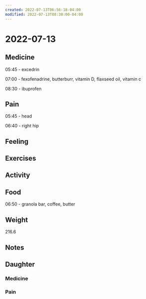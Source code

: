 ```yaml
---
created: 2022-07-13T06:56:18-04:00
modified: 2022-07-13T08:30:00-04:00
---
```


# 2022-07-13

## Medicine

05:45 - excedrin

07:00 - fexofenadrine, butterburr, vitamin D, flaxseed oil, vitamin c

08:30 - ibuprofen

## Pain

05:45 - head

06:40 - right hip


## Feeling


## Exercises


## Activity


## Food

06:50 - granola bar, coffee, butter 


## Weight

216.6


## Notes


## Daughter


### Medicine


### Pain
